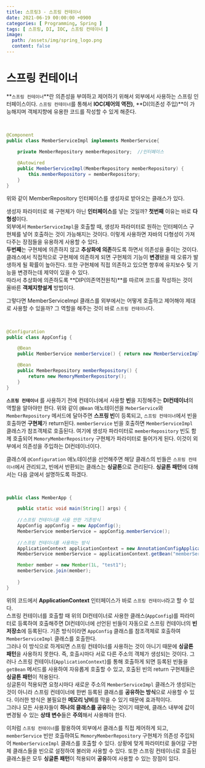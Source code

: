 ```yaml
---
title: 스프링3 - 스프링 컨테이너
date: 2021-06-19 00:00:00 +0900
categories: [ Programming, Spring ]
tags: [ 스프링, DI, IOC, 스프링 컨테이너 ]
image:
  path: /assets/img/spring_logo.png
  content: false
---
```


# 스프링 컨테이너

**`스프링 컨테이너`**란 의존성을 부여하고 제어하기 위해서 외부에서 사용하는 스프링 인터페이스이다.
`스프링 컨테이너`를 통해서 **IOC(제어의 역전)**, **DI(의존성 주입)**이 가능해지며 객체지향에 유용한 코드를 작성할 수 있게 해준다.

&nbsp;

``` java
@Component
public class MemberServiceImpl implements MemberService{

    private MemberRepository memberRepository;	//인터페이스
    
    @Autowired
    public MemberServiceImpl(MemberRepository memberRepository) {
        this.memberRepository = memberRepository;
    }
}
```

위와 같이 MemberRepository 인터페이스를 생성자로 받아오는 클래스가 있다.

생성자 파라미터로 왜 구현체가 아닌 **인터페이스**를 넣는 것일까? **첫번째** 이유는 바로 **다형성**이다.  
외부에서 `MemberServiceImpl`을 호출할 때, 생성자 파라미터로 원하는 인터페이스 구현체를 넣어 호출하는 것이 가능해지는 것이다.
이렇게 사용하면 자바의 다형성이 가져다주는 장점들을 유용하게 사용할 수 있다.  
**두번째**는 구현체에 의존하지 않고 **추상화에 의존**하도록 하면서 의존성을 줄이는 것이다. 클래스에서 직접적으로 구현체에 의존하게 되면
구현체의 기능이 **변경**됐을 때 오류가 발생하게 될 확률이 높아진다.
또한 구현체에 직접 의존하고 있으면 향후에 유지보수 및 기능을 변경하는데 제약이 있을 수 있다.  
따라서 추상화에 의존하도록 **DIP(의존역전원칙)**를 따르며 코드를 작성하는 것이 올바른 **객체지향설계** 방법이다.

그렇다면 MemberServiceImpl 클래스를 외부에서는 어떻게 호출하고 제어해야 제대로 사용할 수 있을까? 그 역할을 해주는 것이 바로 `스프링 컨테이너`다.

&nbsp;

``` java
@Configuration
public class AppConfig {

    @Bean
    public MemberService memberService() { return new MemberServiceImpl(memberRepository()); }

    @Bean
    public MemberRepository memberRepository() {
        return new MemoryMemberRepository();
    }
}
```

**`스프링 컨테이너`** 를 사용하기 전에 컨테이너에서 사용할 **빈**을 지정해주는 **DI컨테이너**의 역할을 알아야만 한다.
위와 같이 `@Bean` 애노테이션을 `MeberService`와 `MemberRepository` 메서드에 달아주면 **스프링 빈**이 등록되고, `스프링 컨테이너`에서 빈을 호출하면 **구현체**가
return된다. `memberService` 빈을 호출하면 `MemberServiceImpl` 클래스가 참조객체로 호출된다.
여기에 생성자 파라미터로 `memberRepository` 빈도 함께 호출되어 `MemoryMemberRepository` 구현체가 파라미터로 들어가게 된다.
이것이 외부에서 의존성을 주입하는 DI컨테이너이다.

클래스에 `@Configuration` 애노테이션을 선언해주면 해당 클래스의 빈들은 `스프링 컨테이너`에서 관리되고, 빈에서 반환되는 클래스는 **싱글톤**으로 관리된다.
**싱글톤 패턴**에 대해서는 다음 글에서 설명하도록 하겠다.

&nbsp;

``` java
public class MemberApp {

    public static void main(String[] args) {
    
    //스프링 컨테이너를 사용 안한 기존방식
    AppConfig appConfig = new AppConfig();
    MemberService memberService = appConfig.memberService();
    
    //스프링 컨테이너를 사용하는 방식
    ApplicationContext applicationContext = new AnnotationConfigApplicationContext(AppConfig.class);
    MemberService memberService = applicationContext.getBean("memberService", MemberService.class);

    Member member = new Member(1L, "test1");
    memberService.join(member);
    
    }
}
```

위의 코드에서 **ApplicationContext** 인터페이스가 바로 `스프링 컨테이너`라고 할 수 있다.  
스프링 컨테이너를 호출할 때 위의 DI컨테이너로 사용한 클래스(`AppConfig`)를 파라미터로 등록하여 호출해주면 DI컨테이너에 선언된 빈들이 자동으로 스프링 컨테이너의 **빈 저장소**에 등록된다.
기존 방식이라면 `AppConfig` 클래스를 참조객체로 호출하여 `MemberServiceImpl` 클래스를 호출한다.  
그러나 이 방식으로 하게되면 스프링 컨테이너를 사용하는 것이 아니기 때문에 **싱글톤 패턴**을 사용하지 못한다.
즉, 호출시마다 서로 다른 주소의 객체가 생성되는 것이다. 그러나 스프링 컨테이너(`ApplicationContext`)를 통해 호출하게 되면 등록된 빈들을 `getBean` 메서드를 사용하여 자유롭게 호출할 수
있고, 호출된 빈의 return 구현체들은 **싱글톤 패턴**이 적용된다.  
싱글톤이 적용되면 요청시마다 새로운 주소의 `MemberServiceImpl` 클래스가 생성되는 것이 아니라 스프링 컨테이너에 한번 등록된 클래스를 **공유하는 방식**으로 사용할 수 있다.
이러한 방식은 불필요한 **메모리 낭비**를 막을 수 있기 때문에 효과적이다.  
그러나 모든 사용자들이 **하나의 클래스를 공유**하는 것이기 때문에, 클래스 내부에 값이 변경될 수 있는 **상태 변수**들은 **주의**해서 사용해야 한다.

이처럼 `스프링 컨테이너`를 활용하여 외부에서 클래스를 직접 제어하게 되고, `memberService` 빈만 호출하여도 `MemoryMemberRepository` 구현체가 의존성 주입되어
`MemberServiceImpl` 클래스를 호출할 수 있다. 상황에 맞게 파라미터로 들어갈 구현체 클래스들을 빈으로 설정하여 불러와 사용할 수 있다.
또한 스프링 컨테이너로 호출된 클래스들은 모두 **싱글톤 패턴**이 적용되어 **공유**하여 사용할 수 있는 장점이 있다.
